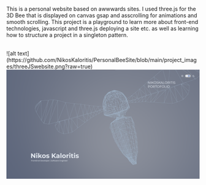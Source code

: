 This is a personal website based on awwwards sites. I used three.js for the 3D Bee that is displayed on canvas gsap and asscrolling for animations and smooth scrolling. This project is a playground to learn more about front-end technologies, javascript and three.js deploying a site etc. as well as learning how to structure a project in a singleton pattern.


</br>
![alt text](https://github.com/NikosKaloritis/PersonalBeeSite/blob/main/project_images/threeJSwebsite.png?raw=true)
<img src="project_images/threeJSwebsite.png" >
